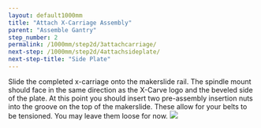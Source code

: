 ```yaml
---
layout: default1000mm
title: "Attach X-Carriage Assembly"
parent: "Assemble Gantry"
step_number: 2
permalink: /1000mm/step2d/3attachcarriage/
next-step: /1000mm/step2d/4attachsideplate/
next-step-title: "Side Plate"
---
```



Slide the completed x-carriage onto the makerslide rail. The spindle mount should face in the same direction as the X-Carve logo and the beveled side of the plate. At this point you should insert two pre-assembly insertion nuts into the groove on the top of the makerslide. These allow for your belts to be tensioned. You may leave them loose for now.
<img src="../../step2/photo/P4210438jpg02.jpg">
